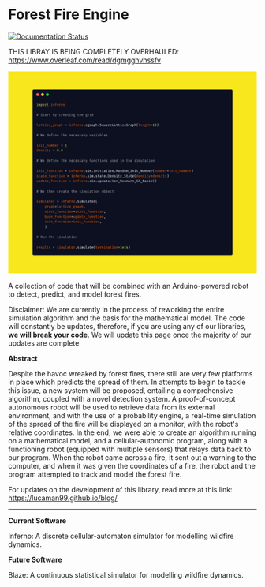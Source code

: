 # Forest Fire Engine

[![Documentation Status](https://readthedocs.org/projects/ignite-labs/badge/?version=latest)](https://ignite-labs.readthedocs.io/en/latest/?badge=latest)

THIS LIBRAY IS BEING COMPLETELY OVERHAULED: https://www.overleaf.com/read/dgmgghvhssfv

![code](carbon2.png)

A collection of code that will be combined with an Arduino-powered robot to detect, predict, and model forest fires.


Disclaimer: We are currently in the process of reworking the entire simulation algorithm and the basis for the mathematical model. The code will constantly be updates, therefore, if you are using any of our libraries, **we will break your code**. We will update this page once the majority of our updates are complete 

**Abstract** 

Despite the havoc wreaked by forest fires, there still are very few platforms in place which predicts the spread of them. In attempts to begin to tackle this issue, a new system will be proposed, entailing a comprehensive algorithm, coupled with a novel detection system. A proof-of-concept autonomous robot will be used to retrieve data from its external environment, and with the use of a probability engine, a real-time simulation of the spread of the fire will be displayed on a monitor, with the robot's relative coordinates. In the end, we were able to create an algorithm running on a mathematical model, and a cellular-autonomic program, along with a functioning robot (equipped with multiple sensors) that relays data back to our program. When the robot came across a fire, it sent out a warning to the computer, and when it was given the coordinates of a fire, the robot and the program attempted to track and model the forest fire. 

For updates on the development of this library, read more at this link: https://lucaman99.github.io/blog/

---

**Current Software**

Inferno: A discrete cellular-automaton simulator for modelling wildfire dynamics.

**Future Software**

Blaze: A continuous statistical simulator for modelling wildfire dynamics.
